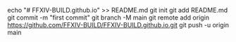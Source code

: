 echo "# FFXIV-BUILD.github.io" >> README.md
git init
git add README.md
git commit -m "first commit"
git branch -M main
git remote add origin https://github.com/FFXIV-BUILD/FFXIV-BUILD.github.io.git
git push -u origin main
